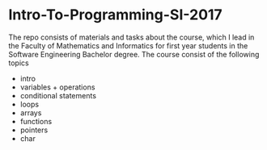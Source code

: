 # Intro-To-Programming-SI-2017
The repo consists of materials and tasks about the course, which I lead in the Faculty of Mathematics and Informatics for 
first year students in the Software Engineering Bachelor degree.
The course consist of the following topics
- intro
- variables + operations
- conditional statements
- loops
- arrays
- functions
- pointers
- char
